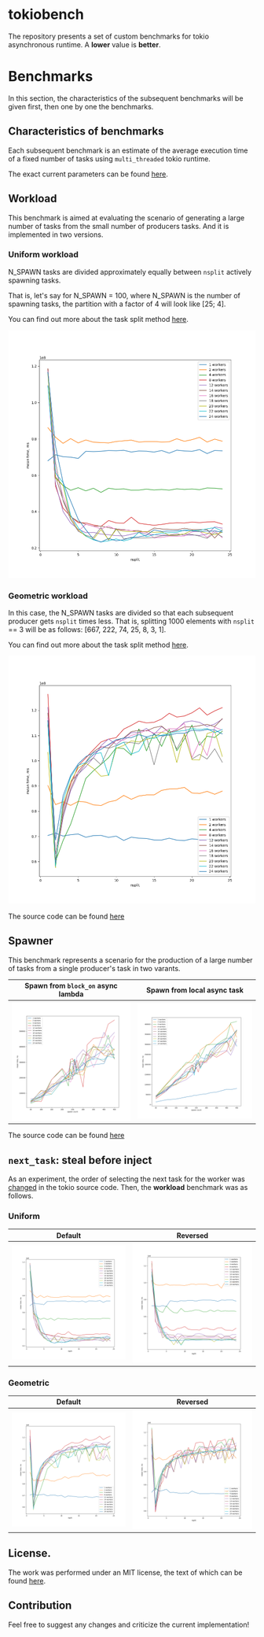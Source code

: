 # tokiobench

The repository presents a set of custom benchmarks for tokio asynchronous runtime. А **lower** value is **better**.

# Benchmarks

In this section, the characteristics of the subsequent benchmarks will be given first, then one by one the benchmarks.

## Characteristics of benchmarks

Each subsequent benchmark is an estimate of the average execution time of a fixed number of tasks using `multi_threaded` tokio runtime.

The exact current parameters can be found [here](src/params.rs).

## Workload

This benchmark is aimed at evaluating the scenario of generating a large number of tasks from the small number of producers tasks. And it is implemented in two versions.

### Uniform workload

N_SPAWN tasks are divided approximately equally between `nsplit` actively spawning tasks.

That is, let's say for N_SPAWN = 100, where N_SPAWN is the number of spawning tasks, the partition with a factor of 4 will look like [25; 4].

You can find out more about the task split method [here](src/split.rs).

![image info](./plots/default/workload_local_recstall_Uniform.png)

### Geometric workload

In this case, the N_SPAWN tasks are divided so that each subsequent producer gets `nsplit` times less. That is, splitting 1000 elements with `nsplit` == 3 will be as follows: [667, 222, 74, 25, 8, 3, 1].

You can find out more about the task split method [here](src/split.rs).

![image info](./plots/default/workload_local_recstall_Geometric.png)

The source code can be found [here](benches/workload.rs)

## Spawner

This benchmark represents a scenario for the production of a large number of tasks from a single producer's task in two varants.

Spawn from `block_on` async lambda      |  Spawn from local async task
:-------------------------:|:-------------------------:
![image info](./plots/default/spawn_current.png) |  ![image info](./plots/default/spawn_local.png)

The source code can be found [here](benches/spawner.rs)

## `next_task`: steal before inject

As an experiment, the order of selecting the next task for the worker was [changed](https://github.com/IgorErin/tokio/tree/iea/rev-next-task) in the tokio source code. Then, the **workload** benchmark was as follows.

### Uniform

Default                    |  Reversed
:-------------------------:|:-------------------------:
![image info](./plots/default/workload_local_recstall_Uniform.png)  |  ![image info](./plots/reversed/workload_local_recstall_Uniform.png)

### Geometric

Default                    |  Reversed
:-------------------------:|:-------------------------:
![image info](./plots/default/workload_local_recstall_Geometric.png)  |  ![image info](./plots/reversed/workload_local_recstall_Geometric.png)

## License.

The work was performed under an MIT license, the text of which can be found [here](LICENSE).

## Contribution

Feel free to suggest any changes and criticize the current implementation!
